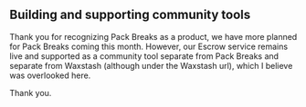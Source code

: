 ## Building and supporting community tools

Thank you for recognizing Pack Breaks as a product, we have more planned for Pack Breaks coming this month. However, our Escrow service remains live and supported as a community tool separate from Pack Breaks and separate from Waxstash (although under the Waxstash url), which I believe was overlooked here.

Thank you.


